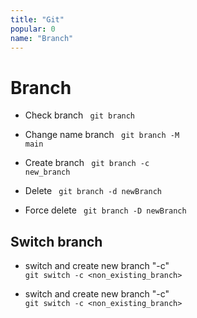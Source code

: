 ```yaml
---
title: "Git"
popular: 0
name: "Branch"
---
```


# Branch

- Check branch
  <code language="javascript">
  git branch
  </code>

- Change name branch
  <code language="javascript">
  git branch -M main
  </code>

- Create branch
  <code language="javascript">
  git branch -c new_branch
  </code>

- Delete
  <code language="javascript">
  git branch -d newBranch
  </code>

- Force delete
  <code language="javascript">
  git branch -D newBranch
  </code>

## Switch branch

- switch and create new branch "-c"
  <code language="javascript">
  git switch -c <non_existing_branch>
  </code>

- switch and create new branch "-c"
  <code language="javascript">
  git switch -c <non_existing_branch>
  </code>
